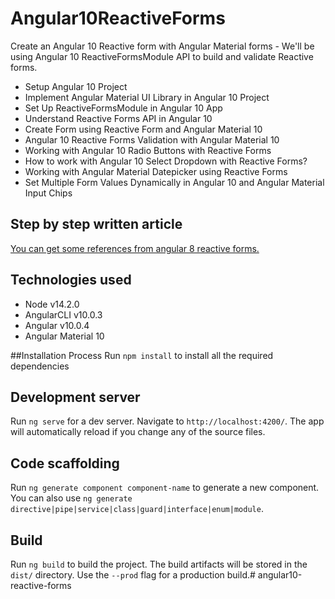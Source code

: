 # Angular10ReactiveForms

Create an Angular 10 Reactive form with Angular Material forms - We'll be using Angular 10 ReactiveFormsModule API to build and validate Reactive forms.

* Setup Angular 10 Project
* Implement Angular Material UI Library in Angular 10 Project
* Set Up ReactiveFormsModule in Angular 10 App
* Understand Reactive Forms API in Angular 10
* Create Form using Reactive Form and Angular Material 10
* Angular 10 Reactive Forms Validation with Angular Material 10
* Working with Angular 10 Radio Buttons with Reactive Forms
* How to work with Angular 10 Select Dropdown with Reactive Forms?
* Working with Angular Material Datepicker using Reactive Forms
* Set Multiple Form Values Dynamically in Angular 10 and Angular Material Input Chips

## Step by step written article
[You can get some references from angular 8 reactive forms.](https://www.positronx.io/angular-8-reactive-forms-validation-with-angular-material-8/)

## Technologies used
* Node v14.2.0
* AngularCLI v10.0.3
* Angular v10.0.4
* Angular Material 10

##Installation Process
Run `npm install` to install all the required dependencies

## Development server

Run `ng serve` for a dev server. Navigate to `http://localhost:4200/`. The app will automatically reload if you change any of the source files.

## Code scaffolding

Run `ng generate component component-name` to generate a new component. You can also use `ng generate directive|pipe|service|class|guard|interface|enum|module`.

## Build

Run `ng build` to build the project. The build artifacts will be stored in the `dist/` directory. Use the `--prod` flag for a production build.# angular10-reactive-forms
